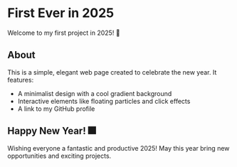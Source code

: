 # First Ever in 2025

Welcome to my first project in 2025! 🎉

## About

This is a simple, elegant web page created to celebrate the new year. It features:

- A minimalist design with a cool gradient background
- Interactive elements like floating particles and click effects
- A link to my GitHub profile

## Happy New Year! 🎆

Wishing everyone a fantastic and productive 2025! May this year bring new opportunities and exciting projects.
